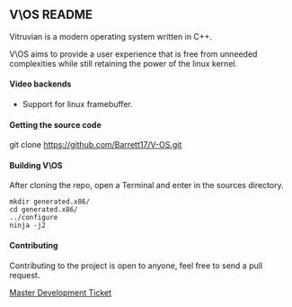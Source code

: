 ## V\OS README

Vitruvian is a modern operating system written in C++.

V\OS aims to provide a user experience that is free from unneeded complexities
while still retaining the power of the linux kernel.

#### Video backends

* Support for linux framebuffer.

#### Getting the source code

git clone https://github.com/Barrett17/V-OS.git

#### Building V\OS

After cloning the repo, open a Terminal and enter in the sources directory.

```
mkdir generated.x86/
cd generated.x86/
../configure
ninja -j2
```

#### Contributing

Contributing to the project is open to anyone, feel free to send a pull request.

[Master Development Ticket](https://github.com/Barrett17/V-OS/issues/1)
